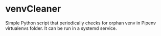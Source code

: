 # venvCleaner
Simple Python script that periodically checks for orphan venv in Pipenv virtualenvs folder. It can be run in a systemd service.
